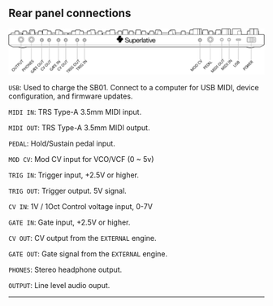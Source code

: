 ## Rear panel connections

![FIGURE 1.1](assets/sb01-back-bw.svg)

<article>

`USB`: Used to charge the SB01. Connect to a computer for USB MIDI, device configuration, and firmware updates.

`MIDI IN`: TRS Type-A 3.5mm MIDI input.

`MIDI OUT`: TRS Type-A 3.5mm MIDI output.

`PEDAL`: Hold/Sustain pedal input.

`MOD CV`: Mod CV input for VCO/VCF (0 ~ 5v)

`TRIG IN`: Trigger input, +2.5V or higher.

`TRIG OUT`: Trigger output. 5V signal.

`CV IN`: 1V / 1Oct Control voltage input, 0-7V

`GATE IN`: Gate input, +2.5V or higher.

`CV OUT`: CV output from the `EXTERNAL` engine.

`GATE OUT`: Gate signal from the `EXTERNAL` engine.

`PHONES`: Stereo headphone output.

`OUTPUT`: Line level audio ouput.

</article>

---
